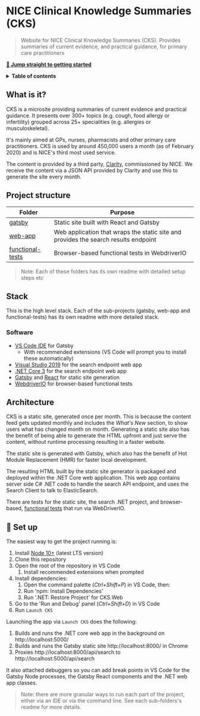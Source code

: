 # NICE Clinical Knowledge Summaries (CKS)

> Website for NICE Clinical Knowledge Summaries (CKS). Provides summaries of current evidence, and practical guidance, for primary care practitioners

[**:rocket: Jump straight to getting started**](#rocket-set-up)

<details>
<summary><strong>Table of contents</strong></summary>
<!-- START doctoc -->
- [NICE Clinical Knowledge Summaries (CKS)](#nice-clinical-knowledge-summaries-cks)
	- [What is it?](#what-is-it)
	- [Project structure](#project-structure)
	- [Stack](#stack)
		- [Software](#software)
	- [Architecture](#architecture)
	- [:rocket: Set up](#rocket-set-up)
<!-- END doctoc -->
</details>
  
## What is it?

CKS is a microsite providing summaries of current evidence and practical guidance. It presents over 300+ topics (e.g. cough, food allergy or infertility) grouped across 25+ specialities (e.g. allergies or musculoskeletal).

It's mainly aimed at GPs, nurses, pharmacists and other primary care practitioners. CKS is used by around 450,000 users a month (as of February 2020) and is NICE's third most used service.

The content is provided by a third party, [Clarity](https://clarity.co.uk/clinical-knowledge-summaries/), commissioned by NICE. We receive the content via a JSON API provided by Clarity and use this to generate the site every month.

## Project structure

| Folder                                      | Purpose                                                                             |
| ------------------------------------------- | ----------------------------------------------------------------------------------- |
| [gatsby](gatsby#readme)                     | Static site built with React and Gatsby                                             |
| [web-app](web-app#readme)                   | Web application that wraps the static site and provides the search results endpoint |
| [functional-tests](functional-tests#readme) | Browser-based functional tests in WebdriverIO                                       |

> Note: Each of these folders has its own readme with detailed setup steps etc

## Stack

This is the high level stack. Each of the sub-projects (gatsby, web-app and functional-tests) has its own readme with more detailed stack.

### Software

- [VS Code IDE](https://code.visualstudio.com/) for Gatsby
  - With recommended extensions (VS Code will prompt you to install these automatically)
- [Visual Studio 2019](https://visualstudio.microsoft.com/vs/) for the search endpoint web app
- [.NET Core 3](https://dotnet.microsoft.com/) for the search endpoint web app
- [Gatsby](https://www.gatsbyjs.org/) and [React](https://reactjs.org/) for static site generation
- [WebdriverIO](http://v4.webdriver.io/) for browser-based functional tests

## Architecture

CKS is a static site, generated once per month. This is because the content feed gets updated monthly and includes the _What's New_ section, to show users what has changed month on month. Generating a static site also has the benefit of being able to generate the HTML upfront and just serve the content, without runtime processing resulting in a faster website.

The static site is generated with Gatsby, which also has the benefit of Hot Module Replacement (HMR) for faster local development.

The resulting HTML built by the static site generator is packaged and deployed within the .NET Core web application. This web app contains server side C# .NET code to handle the search API endpoint, and uses the Search Client to talk to ElasticSearch.

There are tests for the static site, the search .NET project, and browser-based, [functional tests](functional-tests#readme) that run via WebDriverIO.

## :rocket: Set up

The easiest way to get the project running is:

1. Install [Node 10+](https://nodejs.org/en/download/) (latest LTS version)
2. Clone this repository
3. Open the root of the repository in VS Code
   1. Install recommended extensions when prompted
4. Install dependencies:
   1. Open the command palette (_Ctrl+Shift+P_) in VS Code, then:
   2. Run 'npm: Install Dependencies'
   3. Run '.NET: Restore Project' for CKS.Web
5. Go to the 'Run and Debug' panel (_Ctrl+Shift+D_) in VS Code
6. Run `Launch CKS`

Launching the app via `Launch CKS` does the following:

1. Builds and runs the .NET core web app in the background on http://localhost:5000/
2. Builds and runs the Gatsby static site http://localhost:8000/ in Chrome
3. Proxies http://localhost:8000/api/search to http://localhost:5000/api/search

It also attached debuggers so you can add break points in VS Code for the Gatsby Node processes, the Gatsby React components and the .NET web app classes.

> Note: there are more granular ways to run each part of the project, either via an IDE or via the command line. See each sub-folders's readme for more details.
